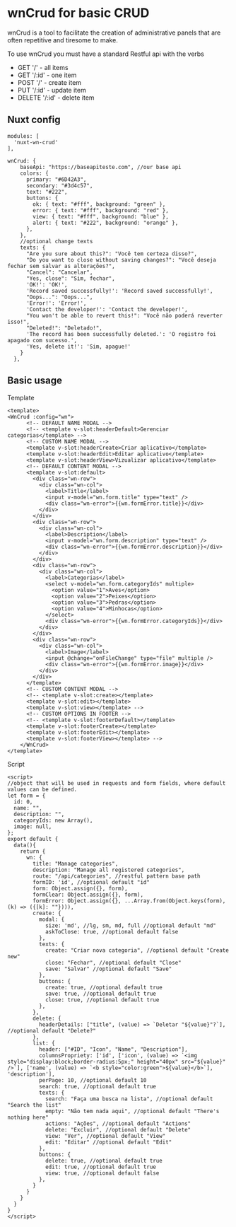 # wnCrud for basic CRUD
wnCrud is a tool to facilitate the creation of administrative panels that are often repetitive and tiresome to make.

To use wnCrud you must have a standard Restful api with the verbs 
- GET '/' - all items
- GET '/:id' - one item
- POST '/' - create item
- PUT '/:id' - update item
- DELETE '/:id' - delete item

## Nuxt config

    modules: [
      'nuxt-wn-crud'
    ],
    
    wnCrud: {
        baseApi: "https://baseapiteste.com", //our base api
        colors: {
          primary: "#6D42A3",
          secondary: "#3d4c57",
          text: "#222",
          buttons: {
            ok: { text: "#fff", background: "green" },
            error: { text: "#fff", background: "red" },
            view: { text: "#fff", background: "blue" },
            alert: { text: "#222", background: "orange" },
          },
        },
        //optional change texts
        texts: {
          "Are you sure about this?": "Você tem certeza disso?",
          "Do you want to close without saving changes?": "Você deseja fechar sem salvar as alterações?",
          "Cancel": "Cancelar",
          "Yes, close": "Sim, fechar",
          'OK!': 'OK!',
          'Record saved successfully!': 'Record saved successfully!',
          "Oops...": "Oops...",
          'Error!': 'Error!',
          'Contact the developer!': 'Contact the developer!',
          "You won't be able to revert this!": "Você não poderá reverter isso!",
          "Deleted!": "Deletado!",
          'The record has been successfully deleted.': 'O registro foi apagado com sucesso.',
          'Yes, delete it!': 'Sim, apague!'
        }
      },

## Basic usage

Template

    <template>
    <WnCrud :config="wn">
          <!-- DEFAULT NAME MODAL -->
          <!-- <template v-slot:headerDefault>Gerenciar categorias</template> -->
          <!-- CUSTOM NAME MODAL -->
          <template v-slot:headerCreate>Criar aplicativo</template>
          <template v-slot:headerEdit>Editar aplicativo</template>
          <template v-slot:headerView>Vizualizar aplicativo</template>
          <!-- DEFAULT CONTENT MODAL -->
          <template v-slot:default>
            <div class="wn-row">
              <div class="wn-col">
                <label>Title</label>
                <input v-model="wn.form.title" type="text" />
                <div class="wn-error">{{wn.formError.title}}</div>
              </div>
            </div>
            <div class="wn-row">
              <div class="wn-col">
                <label>Description</label>
                <input v-model="wn.form.description" type="text" />
                <div class="wn-error">{{wn.formError.description}}</div>
              </div>
            </div>
            <div class="wn-row">
              <div class="wn-col">
                <label>Categorias</label>
                <select v-model="wn.form.categoryIds" multiple>
                  <option value="1">Aves</option>
                  <option value="2">Peixes</option>
                  <option value="3">Pedras</option>
                  <option value="4">Minhocas</option>
                </select>
                <div class="wn-error">{{wn.formError.categoryIds}}</div>
              </div>
            </div>
            <div class="wn-row">
              <div class="wn-col">
                <label>Image</label>
                <input @change="onFileChange" type="file" multiple />
                <div class="wn-error">{{wn.formError.image}}</div>
              </div>
            </div>
          </template>
          <!-- CUSTOM CONTENT MODAL -->
          <!-- <template v-slot:create></template>
          <template v-slot:edit></template>
          <template v-slot:view></template> -->
          <!-- CUSTOM OPTIONS IN FOOTER -->
          <!-- <template v-slot:footerDefault></template>
          <template v-slot:footerCreate></template>
          <template v-slot:footerEdit></template>
          <template v-slot:footerView></template> -->
        </WnCrud>
    </template>

Script

    <script>
    //object that will be used in requests and form fields, where default values ​​can be defined. 
    let form = {
      id: 0,
      name: "",
      description: "",
      categoryIds: new Array(),
      image: null,
    };
    export default {
      data(){
        return {
          wn: {
            title: "Manage categories",
            description: "Manage all registered categories",
            route: "/api/categories", //restful pattern base path
            formID: 'id', //optional default "id"
            form: Object.assign({}, form),
            formClear: Object.assign({}, form),
            formError: Object.assign({}, ...Array.from(Object.keys(form), (k) => ({[k]: ""}))),
            create: {
              modal: {
                size: 'md', //lg, sm, md, full //optional default "md"
                askToClose: true, //optional default false
              },
              texts: {
                create: "Criar nova categoria", //optional default "Create new"
                close: "Fechar", //optional default "Close"
                save: "Salvar" //optional default "Save"
              },
              buttons: {
                create: true, //optional default true
                save: true, //optional default true
                close: true, //optional default true
              },
            },
            delete: {
              headerDetails: ["title", (value) => `Deletar "${value}"?`], //optional default "Delete?"
            },
            list: {
              header: ["#ID", "Icon", "Name", "Description"],
              columnsPropriety: ['id', ['icon', (value) => `<img style="display:block;border-radius:5px;" height="40px" src="${value}" />`], ['name', (value) => `<b style="color:green">${value}</b>`], 'description'],
              perPage: 10, //optional default 10
              search: true, //optional default true
              texts: {
                search: "Faça uma busca na lista", //optional default "Search the list"
                empty: "Não tem nada aqui", //optional default "There's nothing here"
                actions: "Ações", //optional default "Actions"
                delete: "Excluir", //optional default "Delete"
                view: "Ver", //optional default "View"
                edit: "Editar" //optional default "Edit"
              },
              buttons: {
                delete: true, //optional default true
                edit: true, //optional default true
                view: true, //optional default false
              },
            }
          }
        }
      }
    }
    </script>
